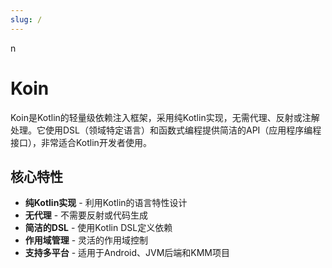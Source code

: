 ```yaml
---
slug: /
---
```

n
# Koin

Koin是Kotlin的轻量级依赖注入框架，采用纯Kotlin实现，无需代理、反射或注解处理。它使用DSL（领域特定语言）和函数式编程提供简洁的API（应用程序编程接口），非常适合Kotlin开发者使用。

## 核心特性

- **纯Kotlin实现** - 利用Kotlin的语言特性设计
- **无代理** - 不需要反射或代码生成
- **简洁的DSL** - 使用Kotlin DSL定义依赖
- **作用域管理** - 灵活的作用域控制
- **支持多平台** - 适用于Android、JVM后端和KMM项目